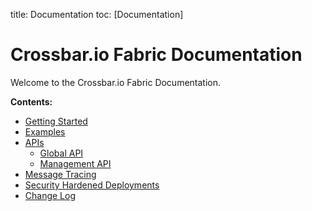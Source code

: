 title: Documentation
toc: [Documentation]

# Crossbar.io Fabric Documentation

Welcome to the Crossbar.io Fabric Documentation.

**Contents:**

* [Getting Started](Getting-Started.md)
* [Examples](Examples.md)
* [APIs](APIs.md)
   * [Global API](Global-API.md)
   * [Management API](Management-API.md)
* [Message Tracing](Message-Tracing.md)
* [Security Hardened Deployments](Security-Hardened-Deployments.md)
* [Change Log](Change-Log.md)
